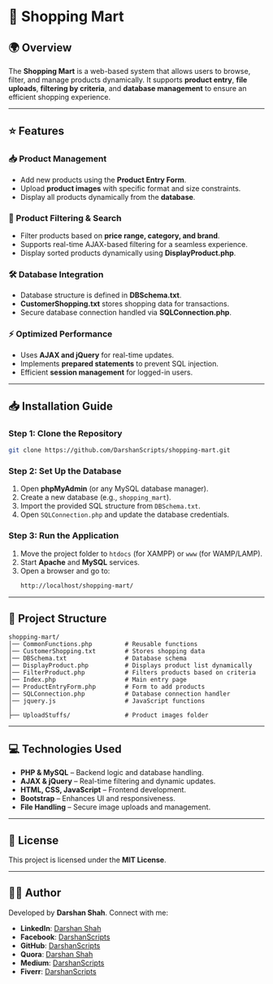 # 🛒 Shopping Mart

## 🌍 Overview

The **Shopping Mart** is a web-based system that allows users to browse, filter, and manage products dynamically. It supports **product entry**, **file uploads**, **filtering by criteria**, and **database management** to ensure an efficient shopping experience.

---

## ⭐ Features

### 📥 Product Management
- Add new products using the **Product Entry Form**.
- Upload **product images** with specific format and size constraints.
- Display all products dynamically from the **database**.

### 🔎 Product Filtering & Search
- Filter products based on **price range, category, and brand**.
- Supports real-time AJAX-based filtering for a seamless experience.
- Display sorted products dynamically using **DisplayProduct.php**.

### 🛠 Database Integration
- Database structure is defined in **DBSchema.txt**.
- **CustomerShopping.txt** stores shopping data for transactions.
- Secure database connection handled via **SQLConnection.php**.

### ⚡ Optimized Performance
- Uses **AJAX and jQuery** for real-time updates.
- Implements **prepared statements** to prevent SQL injection.
- Efficient **session management** for logged-in users.

---

## 📥 Installation Guide

### Step 1: Clone the Repository
```sh
git clone https://github.com/DarshanScripts/shopping-mart.git
```

### Step 2: Set Up the Database
1. Open **phpMyAdmin** (or any MySQL database manager).
2. Create a new database (e.g., `shopping_mart`).
3. Import the provided SQL structure from `DBSchema.txt`.
4. Open `SQLConnection.php` and update the database credentials.

### Step 3: Run the Application
1. Move the project folder to `htdocs` (for XAMPP) or `www` (for WAMP/LAMP).
2. Start **Apache** and **MySQL** services.
3. Open a browser and go to:
   ```sh
   http://localhost/shopping-mart/
   ```

---

## 📂 Project Structure

```
shopping-mart/
│── CommonFunctions.php         # Reusable functions
│── CustomerShopping.txt        # Stores shopping data
│── DBSchema.txt                # Database schema
│── DisplayProduct.php          # Displays product list dynamically
│── FilterProduct.php           # Filters products based on criteria
│── Index.php                   # Main entry page
│── ProductEntryForm.php        # Form to add products
│── SQLConnection.php           # Database connection handler
│── jquery.js                   # JavaScript functions
│
├── UploadStuffs/               # Product images folder
```

---

## 💻 Technologies Used
- **PHP & MySQL** – Backend logic and database handling.
- **AJAX & jQuery** – Real-time filtering and dynamic updates.
- **HTML, CSS, JavaScript** – Frontend development.
- **Bootstrap** – Enhances UI and responsiveness.
- **File Handling** – Secure image uploads and management.

---

## 📜 License
This project is licensed under the **MIT License**.

---

## 👨‍💻 Author
Developed by **Darshan Shah**. Connect with me:

- **LinkedIn**: [Darshan Shah](https://www.linkedin.com/in/darshan-shah-tech/)
- **Facebook**: [DarshanScripts](https://www.facebook.com/DarshanScripts)
- **GitHub**: [DarshanScripts](https://github.com/DarshanScripts)
- **Quora**: [Darshan Shah](https://www.quora.com/profile/Darshan-Shah-1056)
- **Medium**: [DarshanScripts](https://medium.com/@DarshanScripts)
- **Fiverr**: [DarshanScripts](https://www.fiverr.com/darshanscripts)
